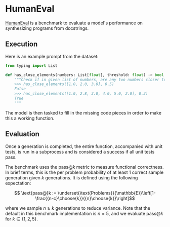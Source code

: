 # HumanEval

[HumanEval](https://arxiv.org/pdf/2107.03374) is a benchmark to evaluate a model's performance on synthesizing programs from docstrings.

## Execution
Here is an example prompt from the dataset:
```python
from typing import List

def has_close_elements(numbers: List[float], threshold: float) -> bool:
    """Check if in given list of numbers, are any two numbers closer to each other than given threshold.
    >>> has_close_elements([1.0, 2.0, 3.0], 0.5)
    False
    >>> has_close_elements([1.0, 2.8, 3.0, 4.0, 5.0, 2.0], 0.3)
    True
    """
```
The model is then tasked to fill in the missing code pieces in order to make this a working function.

## Evaluation
Once a generation is completed, the entire function, accompanied with unit tests, is run in a subprocess and is considered a success if all unit tests pass.

The benchmark uses the $\text{pass}@k$ metric to measure functional correctness. In brief terms, this is the per problem probability of at least 1 correct sample generation given $k$ generations. It is defined using the following expectation:

$$ \text{pass@}k := \underset{\text{Problems}}{\mathbb{E}}\left[1-\frac{{n-c}\choose{k}}{{n}\choose{k}}\right]$$

where we sample $n \geq k$ generations to reduce variance. Note that the default in this benchmark implementation is $n = 5$, and we evaluate $\text{pass}@k$ for $k \in \{1, 2, 5\}$.